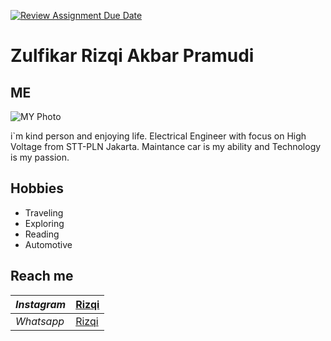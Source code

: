 [![Review Assignment Due Date](https://classroom.github.com/assets/deadline-readme-button-24ddc0f5d75046c5622901739e7c5dd533143b0c8e959d652212380cedb1ea36.svg)](https://classroom.github.com/a/J5s2e_vk)

# Zulfikar Rizqi Akbar Pramudi

## ME

![MY Photo](Assets/ME.png)

i`m kind person and enjoying life. Electrical Engineer with focus on High Voltage from STT-PLN Jakarta. Maintance car is my ability and Technology is my passion.

## Hobbies

- Traveling
- Exploring
- Reading
- Automotive

## Reach me

| $Instagram$ | [Rizqi](https://www.instagram.com/zulfikar_r_a_p/) |
| ----------- | -------------------------------------------------- |
| _Whatsapp_  | [Rizqi](https://wa.me/6282213426968)               |
